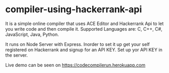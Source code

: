 # compiler-using-hackerrank-api
It is a simple online compiler that uses ACE Editor and Hackerrank Api to let you write code and then compile it.
Supported Languages are: C, C++, C#, JavaScript, Java, Python.

It runs on Node Server with Express.
Inorder to set it up get your self registered on Hackerrank and signup for an API KEY.
Set up yor API KEY in the server.

Live demo can be seen on https://codecompilerun.herokuapp.com


